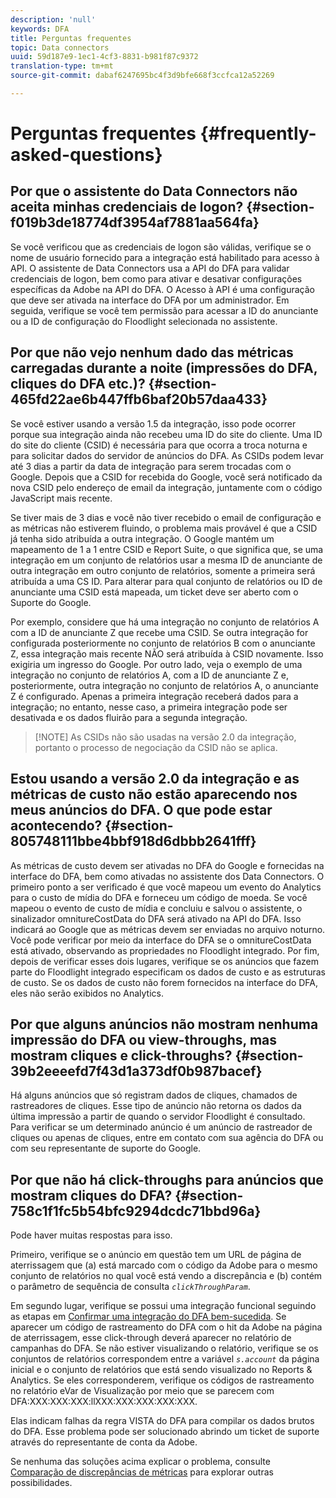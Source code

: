 ```yaml
---
description: 'null'
keywords: DFA
title: Perguntas frequentes
topic: Data connectors
uuid: 59d187e9-1ec1-4cf3-8831-b981f87c9372
translation-type: tm+mt
source-git-commit: dabaf6247695bc4f3d9bfe668f3ccfca12a52269

---
```



# Perguntas frequentes {#frequently-asked-questions}

## Por que o assistente do Data Connectors não aceita minhas credenciais de logon? {#section-f019b3de18774df3954af7881aa564fa}

Se você verificou que as credenciais de logon são válidas, verifique se o nome de usuário fornecido para a integração está habilitado para acesso à API. O assistente de Data Connectors usa a API do DFA para validar credenciais de logon, bem como para ativar e desativar configurações específicas da Adobe na API do DFA. O Acesso à API é uma configuração que deve ser ativada na interface do DFA por um administrador. Em seguida, verifique se você tem permissão para acessar a ID do anunciante ou a ID de configuração do Floodlight selecionada no assistente.

## Por que não vejo nenhum dado das métricas carregadas durante a noite (impressões do DFA, cliques do DFA etc.)? {#section-465fd22ae6b447ffb6baf20b57daa433}

Se você estiver usando a versão 1.5 da integração, isso pode ocorrer porque sua integração ainda não recebeu uma ID do site do cliente. Uma ID do site do cliente (CSID) é necessária para que ocorra a troca noturna e para solicitar dados do servidor de anúncios do DFA. As CSIDs podem levar até 3 dias a partir da data de integração para serem trocadas com o Google. Depois que a CSID for recebida do Google, você será notificado da nova CSID pelo endereço de email da integração, juntamente com o código JavaScript mais recente.

Se tiver mais de 3 dias e você não tiver recebido o email de configuração e as métricas não estiverem fluindo, o problema mais provável é que a CSID já tenha sido atribuída a outra integração. O Google mantém um mapeamento de 1 a 1 entre CSID e Report Suite, o que significa que, se uma integração em um conjunto de relatórios usar a mesma ID de anunciante de outra integração em outro conjunto de relatórios, somente a primeira será atribuída a uma CS ID. Para alterar para qual conjunto de relatórios ou ID de anunciante uma CSID está mapeada, um ticket deve ser aberto com o Suporte do Google.

Por exemplo, considere que há uma integração no conjunto de relatórios A com a ID de anunciante Z que recebe uma CSID. Se outra integração for configurada posteriormente no conjunto de relatórios B com o anunciante Z, essa integração mais recente NÃO será atribuída à CSID novamente. Isso exigiria um ingresso do Google. Por outro lado, veja o exemplo de uma integração no conjunto de relatórios A, com a ID de anunciante Z e, posteriormente, outra integração no conjunto de relatórios A, o anunciante Z é configurado. Apenas a primeira integração receberá dados para a integração; no entanto, nesse caso, a primeira integração pode ser desativada e os dados fluirão para a segunda integração.

>[!NOTE] As CSIDs não são usadas na versão 2.0 da integração, portanto o processo de negociação da CSID não se aplica.

## Estou usando a versão 2.0 da integração e as métricas de custo não estão aparecendo nos meus anúncios do DFA. O que pode estar acontecendo? {#section-805748111bbe4bbf918d6dbbb2641fff}

As métricas de custo devem ser ativadas no DFA do Google e fornecidas na interface do DFA, bem como ativadas no assistente dos Data Connectors. O primeiro ponto a ser verificado é que você mapeou um evento do Analytics para o custo de mídia do DFA e forneceu um código de moeda. Se você mapeou o evento de custo de mídia e concluiu e salvou o assistente, o sinalizador omnitureCostData do DFA será ativado na API do DFA. Isso indicará ao Google que as métricas devem ser enviadas no arquivo noturno. Você pode verificar por meio da interface do DFA se o omnitureCostData está ativado, observando as propriedades no Floodlight integrado. Por fim, depois de verificar esses dois lugares, verifique se os anúncios que fazem parte do Floodlight integrado especificam os dados de custo e as estruturas de custo. Se os dados de custo não forem fornecidos na interface do DFA, eles não serão exibidos no Analytics.

## Por que alguns anúncios não mostram nenhuma impressão do DFA ou view-throughs, mas mostram cliques e click-throughs? {#section-39b2eeeefd7f43d1a373df0b987bacef}

Há alguns anúncios que só registram dados de cliques, chamados de rastreadores de cliques. Esse tipo de anúncio não retorna os dados da última impressão a partir de quando o servidor Floodlight é consultado. Para verificar se um determinado anúncio é um anúncio de rastreador de cliques ou apenas de cliques, entre em contato com sua agência do DFA ou com seu representante de suporte do Google.

## Por que não há click-throughs para anúncios que mostram cliques do DFA? {#section-758c1f1fc5b54bfc9294dcdc71bbd96a}

Pode haver muitas respostas para isso.

Primeiro, verifique se o anúncio em questão tem um URL de página de aterrissagem que (a) está marcado com o código da Adobe para o mesmo conjunto de relatórios no qual você está vendo a discrepância e (b) contém o parâmetro de sequência de consulta *`clickThroughParam`*.

Em segundo lugar, verifique se possui uma integração funcional seguindo as etapas em [Confirmar uma integração do DFA bem-sucedida](../dfa-data-connector-analytics/dfa-integration.md). Se aparecer um código de rastreamento do DFA com o hit da Adobe na página de aterrissagem, esse click-through deverá aparecer no relatório de campanhas do DFA. Se não estiver visualizando o relatório, verifique se os conjuntos de relatórios correspondem entre a variável *`s.account`* da página inicial e o conjunto de relatórios que está sendo visualizado no Reports &amp; Analytics. Se eles corresponderem, verifique os códigos de rastreamento no relatório eVar de Visualização por meio que se parecem com DFA:XXX:XXX:XXX:llXXX:XXX:XXX:XXX:XXX.

Elas indicam falhas da regra VISTA do DFA para compilar os dados brutos do DFA. Esse problema pode ser solucionado abrindo um ticket de suporte através do representante de conta da Adobe.

Se nenhuma das soluções acima explicar o problema, consulte [Comparação de discrepâncias de métricas](../dfa-data-connector-analytics/dfa-reconciling-metric-discrepancies.md) para explorar outras possibilidades.

